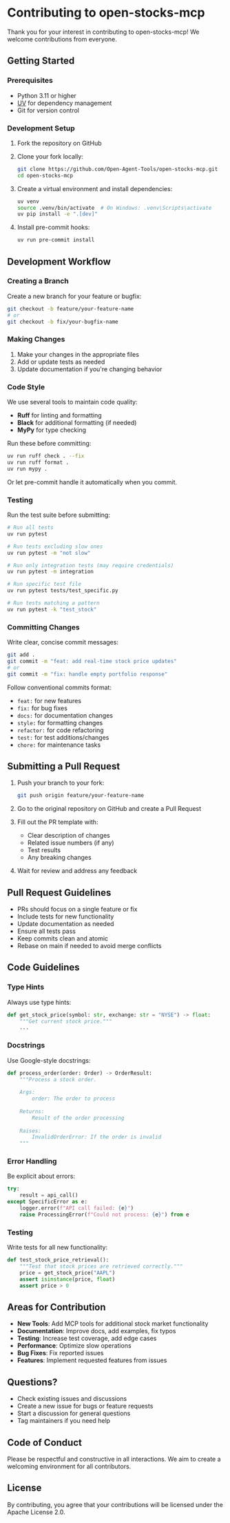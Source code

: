 # Contributing to open-stocks-mcp

Thank you for your interest in contributing to open-stocks-mcp! We welcome contributions from everyone.

## Getting Started

### Prerequisites

- Python 3.11 or higher
- [UV](https://docs.astral.sh/uv/) for dependency management
- Git for version control

### Development Setup

1. Fork the repository on GitHub
2. Clone your fork locally:
   ```bash
   git clone https://github.com/Open-Agent-Tools/open-stocks-mcp.git
   cd open-stocks-mcp
   ```

3. Create a virtual environment and install dependencies:
   ```bash
   uv venv
   source .venv/bin/activate  # On Windows: .venv\Scripts\activate
   uv pip install -e ".[dev]"
   ```

4. Install pre-commit hooks:
   ```bash
   uv run pre-commit install
   ```

## Development Workflow

### Creating a Branch

Create a new branch for your feature or bugfix:
```bash
git checkout -b feature/your-feature-name
# or
git checkout -b fix/your-bugfix-name
```

### Making Changes

1. Make your changes in the appropriate files
2. Add or update tests as needed
3. Update documentation if you're changing behavior

### Code Style

We use several tools to maintain code quality:

- **Ruff** for linting and formatting
- **Black** for additional formatting (if needed)
- **MyPy** for type checking

Run these before committing:
```bash
uv run ruff check . --fix
uv run ruff format .
uv run mypy .
```

Or let pre-commit handle it automatically when you commit.

### Testing

Run the test suite before submitting:
```bash
# Run all tests
uv run pytest

# Run tests excluding slow ones
uv run pytest -m "not slow"

# Run only integration tests (may require credentials)
uv run pytest -m integration

# Run specific test file
uv run pytest tests/test_specific.py

# Run tests matching a pattern
uv run pytest -k "test_stock"
```

### Committing Changes

Write clear, concise commit messages:
```bash
git add .
git commit -m "feat: add real-time stock price updates"
# or
git commit -m "fix: handle empty portfolio response"
```

Follow conventional commits format:
- `feat:` for new features
- `fix:` for bug fixes
- `docs:` for documentation changes
- `style:` for formatting changes
- `refactor:` for code refactoring
- `test:` for test additions/changes
- `chore:` for maintenance tasks

## Submitting a Pull Request

1. Push your branch to your fork:
   ```bash
   git push origin feature/your-feature-name
   ```

2. Go to the original repository on GitHub and create a Pull Request

3. Fill out the PR template with:
   - Clear description of changes
   - Related issue numbers (if any)
   - Test results
   - Any breaking changes

4. Wait for review and address any feedback

## Pull Request Guidelines

- PRs should focus on a single feature or fix
- Include tests for new functionality
- Update documentation as needed
- Ensure all tests pass
- Keep commits clean and atomic
- Rebase on main if needed to avoid merge conflicts

## Code Guidelines

### Type Hints

Always use type hints:
```python
def get_stock_price(symbol: str, exchange: str = "NYSE") -> float:
    """Get current stock price."""
    ...
```

### Docstrings

Use Google-style docstrings:
```python
def process_order(order: Order) -> OrderResult:
    """Process a stock order.
    
    Args:
        order: The order to process
        
    Returns:
        Result of the order processing
        
    Raises:
        InvalidOrderError: If the order is invalid
    """
```

### Error Handling

Be explicit about errors:
```python
try:
    result = api_call()
except SpecificError as e:
    logger.error(f"API call failed: {e}")
    raise ProcessingError(f"Could not process: {e}") from e
```

### Testing

Write tests for all new functionality:
```python
def test_stock_price_retrieval():
    """Test that stock prices are retrieved correctly."""
    price = get_stock_price("AAPL")
    assert isinstance(price, float)
    assert price > 0
```

## Areas for Contribution

- **New Tools**: Add MCP tools for additional stock market functionality
- **Documentation**: Improve docs, add examples, fix typos
- **Testing**: Increase test coverage, add edge cases
- **Performance**: Optimize slow operations
- **Bug Fixes**: Fix reported issues
- **Features**: Implement requested features from issues

## Questions?

- Check existing issues and discussions
- Create a new issue for bugs or feature requests
- Start a discussion for general questions
- Tag maintainers if you need help

## Code of Conduct

Please be respectful and constructive in all interactions. We aim to create a welcoming environment for all contributors.

## License

By contributing, you agree that your contributions will be licensed under the Apache License 2.0.